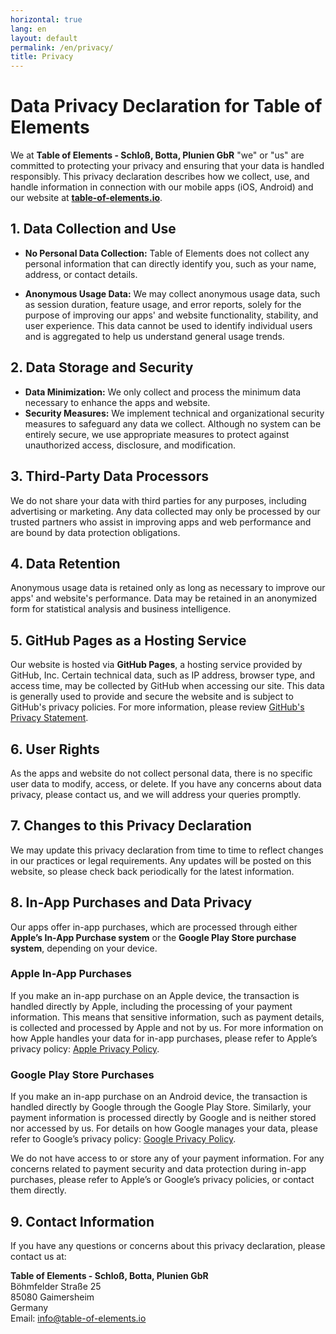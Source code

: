 ```yaml
---
horizontal: true
lang: en
layout: default
permalink: /en/privacy/
title: Privacy
---
```


# Data Privacy Declaration for Table of Elements

We at **Table of Elements - Schloß, Botta, Plunien GbR** "we" or "us" are committed to protecting your privacy and ensuring that your data is handled responsibly. This privacy declaration describes how we collect, use, and handle information in connection with our mobile apps (iOS, Android) and our website at **[table-of-elements.io](https://www.table-of-elements.io)**.

## 1. Data Collection and Use
- **No Personal Data Collection:** Table of Elements does not collect any personal information that can directly identify you, such as your name, address, or contact details.

- **Anonymous Usage Data:** We may collect anonymous usage data, such as session duration, feature usage, and error reports, solely for the purpose of improving our apps' and website functionality, stability, and user experience. This data cannot be used to identify individual users and is aggregated to help us understand general usage trends.

## 2. Data Storage and Security
- **Data Minimization:** We only collect and process the minimum data necessary to enhance the apps and website.
- **Security Measures:** We implement technical and organizational security measures to safeguard any data we collect. Although no system can be entirely secure, we use appropriate measures to protect against unauthorized access, disclosure, and modification.

## 3. Third-Party Data Processors
We do not share your data with third parties for any purposes, including advertising or marketing. Any data collected may only be processed by our trusted partners who assist in improving apps and web performance and are bound by data protection obligations.

## 4. Data Retention
Anonymous usage data is retained only as long as necessary to improve our apps' and website's performance. Data may be retained in an anonymized form for statistical analysis and business intelligence.

## 5. GitHub Pages as a Hosting Service
Our website is hosted via **GitHub Pages**, a hosting service provided by GitHub, Inc. Certain technical data, such as IP address, browser type, and access time, may be collected by GitHub when accessing our site. This data is generally used to provide and secure the website and is subject to GitHub's privacy policies. For more information, please review [GitHub's Privacy Statement](https://docs.github.com/en/site-policy/privacy-policies/github-privacy-statement).

## 6. User Rights
As the apps and website do not collect personal data, there is no specific user data to modify, access, or delete. If you have any concerns about data privacy, please contact us, and we will address your queries promptly.

## 7. Changes to this Privacy Declaration
We may update this privacy declaration from time to time to reflect changes in our practices or legal requirements. Any updates will be posted on this website, so please check back periodically for the latest information.

## 8. In-App Purchases and Data Privacy

Our apps offer in-app purchases, which are processed through either **Apple’s In-App Purchase system** or the **Google Play Store purchase system**, depending on your device.

### Apple In-App Purchases

If you make an in-app purchase on an Apple device, the transaction is handled directly by Apple, including the processing of your payment information. This means that sensitive information, such as payment details, is collected and processed by Apple and not by us. For more information on how Apple handles your data for in-app purchases, please refer to Apple’s privacy policy: [Apple Privacy Policy](https://www.apple.com/legal/privacy/en-ww/).

### Google Play Store Purchases

If you make an in-app purchase on an Android device, the transaction is handled directly by Google through the Google Play Store. Similarly, your payment information is processed directly by Google and is neither stored nor accessed by us. For details on how Google manages your data, please refer to Google’s privacy policy: [Google Privacy Policy](https://policies.google.com/privacy).

We do not have access to or store any of your payment information. For any concerns related to payment security and data protection during in-app purchases, please refer to Apple’s or Google’s privacy policies, or contact them directly.

## 9. Contact Information
If you have any questions or concerns about this privacy declaration, please contact us at:

**Table of Elements - Schloß, Botta, Plunien GbR**\
Böhmfelder Straße 25\
85080 Gaimersheim\
Germany\
Email: info@table-of-elements.io
